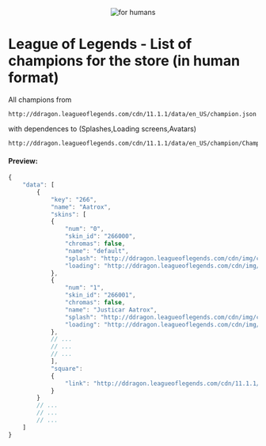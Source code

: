 <p align="center">
	<img src="https://img.shields.io/badge/PATCH-v%2011.1.1-green.svg" alt="for humans">
</p>

# League of Legends - List of champions for the store (in human format)

All champions from
```
http://ddragon.leagueoflegends.com/cdn/11.1.1/data/en_US/champion.json
```
with dependences to (Splashes,Loading screens,Avatars)
```
http://ddragon.leagueoflegends.com/cdn/11.1.1/data/en_US/champion/ChampionName.json
```

#### Preview:

```javascript
{
    "data": [
        {
            "key": "266",
            "name": "Aatrox",
            "skins": [
            {
                "num": "0",
                "skin_id": "266000",
                "chromas": false,
                "name": "default",
                "splash": "http://ddragon.leagueoflegends.com/cdn/img/champion/splash/Aatrox_0.jpg",
                "loading": "http://ddragon.leagueoflegends.com/cdn/img/champion/loading/Aatrox_0.jpg"
            },
            {
                "num": "1",
                "skin_id": "266001",
                "chromas": false,
                "name": "Justicar Aatrox",
                "splash": "http://ddragon.leagueoflegends.com/cdn/img/champion/splash/Aatrox_1.jpg",
                "loading": "http://ddragon.leagueoflegends.com/cdn/img/champion/loading/Aatrox_1.jpg"
            },
            // ...
            // ...
            // ...
            ],
            "square":
            {
                "link": "http://ddragon.leagueoflegends.com/cdn/11.1.1/img/champion/Aatrox.png"
            }
        }
        // ...
        // ...
        // ...
    ]
}
```